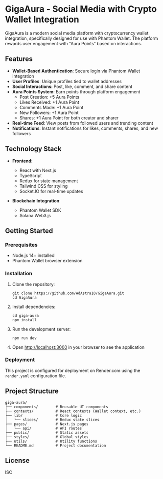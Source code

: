 # GigaAura - Social Media with Crypto Wallet Integration

GigaAura is a modern social media platform with cryptocurrency wallet integration, specifically designed for use with Phantom Wallet. The platform rewards user engagement with "Aura Points" based on interactions.

## Features

- **Wallet-Based Authentication**: Secure login via Phantom Wallet integration
- **User Profiles**: Unique profiles tied to wallet addresses
- **Social Interactions**: Post, like, comment, and share content
- **Aura Points System**: Earn points through platform engagement
  - Post Creation: +5 Aura Points
  - Likes Received: +1 Aura Point
  - Comments Made: +1 Aura Point
  - New Followers: +1 Aura Point
  - Shares: +1 Aura Point for both creator and sharer
- **Real-time Feed**: View posts from followed users and trending content
- **Notifications**: Instant notifications for likes, comments, shares, and new followers

## Technology Stack

- **Frontend**:
  - React with Next.js
  - TypeScript
  - Redux for state management
  - Tailwind CSS for styling
  - Socket.IO for real-time updates

- **Blockchain Integration**:
  - Phantom Wallet SDK
  - Solana Web3.js

## Getting Started

### Prerequisites

- Node.js 14+ installed
- Phantom Wallet browser extension

### Installation

1. Clone the repository:
   ```
   git clone https://github.com/AdAstra10/GigaAura.git
   cd GigaAura
   ```

2. Install dependencies:
   ```
   cd giga-aura
   npm install
   ```

3. Run the development server:
   ```
   npm run dev
   ```

4. Open [http://localhost:3000](http://localhost:3000) in your browser to see the application

### Deployment

This project is configured for deployment on Render.com using the `render.yaml` configuration file.

## Project Structure

```
giga-aura/
├── components/        # Reusable UI components
├── contexts/          # React contexts (Wallet context, etc.)
├── lib/               # Core logic
│   └── slices/        # Redux state slices
├── pages/             # Next.js pages
│   └── api/           # API routes
├── public/            # Static assets
├── styles/            # Global styles
├── utils/             # Utility functions
└── README.md          # Project documentation
```

## License

ISC 